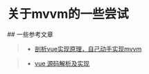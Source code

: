 <h1>
  关于mvvm的一些尝试
</h1>
## 一些参考文章

>- [剖析vue实现原理，自己动手实现mvvm](https://github.com/DMQ/mvvm)

>- [vue 源码解析及实现](https://github.com/fastCreator/MVVM)
